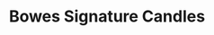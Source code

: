 ---
title: "Bowes Signature Candles"
url: /lake-buena-vista/bowes-signature-candles/
shop: interior decoration
---